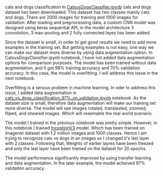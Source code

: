 cats and dogs classification
In [CatsvsDogsClassifier.ipynb](https://github.com/faizan1234567/Image-Recognition/blob/main/Cat%20and%20Dogs%20recognition/CatsvsDogsClassifier.ipynb) cats and dogs dataset has been downloaded. This dataset has two classes manily cats and dogs. There are 2000 images for training and 1000 images for validation. After loading and preprocessing data, a custom CNN model was designed using keras sequential API, in the model architecture 3 convolution, 3 max-pooling and 2 fully connected layes has been added.

Since the dataset is small, in order to get good results we need to add more examples in the training set. But getting examples is not easy, one way we can make our dataset more diverse by using data augmentation option. In CatsvsDogsClassifier.ipynb notebook, I have not added data augmentation options for comparison purposes. The model has been trained without data augmentation, and it got 98% training accuracy and 70% validation accuracy. In this case, the model is overfitting. I will address this issue in the next notebook.

Overfitting is a serious problem in machine leanring. In oder to address this issue, I added data augmentation in [cats_vs_dogs_classification_97%_on_validation.ipynb](https://github.com/faizan1234567/Image-Recognition/blob/main/Cat%20and%20Dogs%20recognition/cats_vs_dogs_classification_97%25_on_validation.ipynb) notebook. As the dataset size is small, therefore data augmentation will make our training set more diverse. The model will see images rotated, translasted, zoomed, fliped, and sheared images. Which will resemable the real world scenario.

The model I trained in the previous notebook was pretty simple. However, in this notebook I trained [InceptionV3](https://arxiv.org/abs/1512.00567) model. Which has been trained on imagenet dataset with 1.2 million images and 1000 classes. Hence I am trying to recognize cats vs dogs in an images so I changed it's last layer with 2 classes. Following that, Weights of earlier layres have been freezed and only the last layer have been trained on the dataset for 20 epochs.

The model performance significantly improved by using transfer learning and data augmentation. In the later example, the model acheived 97% validation accuracy.
